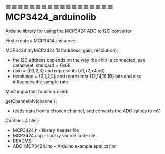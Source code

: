 
==================
MCP3424_arduinolib
==================

Arduino library for using the MCP3424 ADC to I2C converter

First create a MCP3424 instance:

MCP3424 myMCP3424(I2Caddress, gain, resolution);
  - the I2C address depends on the way the chip is connected, see datasheet. standard = 0x68
  - gain = {0,1,2,3} and represents {x1,x2,x4,x8}
  - resolution = {0,1,2,3} and represents {12,14,16,18} bits and also influences the sample rate

Most important function used:

getChannelMv(channel);
  - reads data from a chosen channel, and converts the ADC values to mV


Contains 4 files:
- MCP3424.h - library header file
- MCP3424.cpp - library source code file
- README
- ADC_MCP3424.ino - Arduino example application
